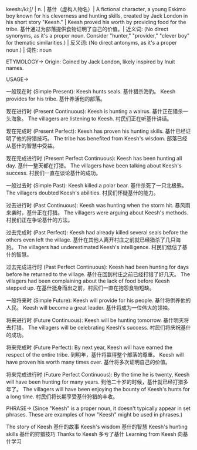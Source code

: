 keesh:/kiːʃ/ | n. | 基什（虚构人物名）| A fictional character, a young Eskimo boy known for his cleverness and hunting skills, created by Jack London in his short story "Keesh."  | Keesh proved his worth by providing food for the tribe. 基什通过为部落提供食物证明了自己的价值。| 近义词: (No direct synonyms, as it's a proper noun.  Consider "hunter," "provider," "clever boy" for thematic similarities.) | 反义词: (No direct antonyms, as it's a proper noun.) | 词性: noun


ETYMOLOGY->
Origin:  Coined by Jack London, likely inspired by Inuit names.

USAGE->

一般现在时 (Simple Present):
Keesh hunts seals. 基什猎杀海豹。
Keesh provides for his tribe. 基什养活他的部落。

现在进行时 (Present Continuous):
Keesh is hunting a walrus. 基什正在猎杀一头海象。
The villagers are listening to Keesh. 村民们正在听基什讲话。

现在完成时 (Present Perfect):
Keesh has proven his hunting skills. 基什已经证明了他的狩猎技巧。
The tribe has benefited from Keesh's wisdom.  部落已经从基什的智慧中受益。

现在完成进行时 (Present Perfect Continuous):
Keesh has been hunting all day. 基什一整天都在打猎。
The villagers have been talking about Keesh's success. 村民们一直在谈论基什的成功。

一般过去时 (Simple Past):
Keesh killed a polar bear. 基什杀死了一只北极熊。
The villagers doubted Keesh's abilities. 村民们怀疑基什的能力。

过去进行时 (Past Continuous):
Keesh was hunting when the storm hit.  暴风雨来袭时，基什正在打猎。
The villagers were arguing about Keesh's methods. 村民们正在争论基什的方法。

过去完成时 (Past Perfect):
Keesh had already killed several seals before the others even left the village.  基什在其他人离开村庄之前就已经猎杀了几只海豹。
The villagers had underestimated Keesh's intelligence. 村民们低估了基什的智慧。

过去完成进行时 (Past Perfect Continuous):
Keesh had been hunting for days before he returned to the village. 基什在回到村庄之前已经打猎了好几天。
The villagers had been complaining about the lack of food before Keesh stepped up. 在基什挺身而出之前，村民们一直在抱怨食物短缺。

一般将来时 (Simple Future):
Keesh will provide for his people. 基什将供养他的人民。
Keesh will become a great leader. 基什将成为一位伟大的领袖。

将来进行时 (Future Continuous):
Keesh will be hunting tomorrow. 基什明天将去打猎。
The villagers will be celebrating Keesh's success. 村民们将庆祝基什的成功。

将来完成时 (Future Perfect):
By next year, Keesh will have earned the respect of the entire tribe. 到明年，基什将赢得整个部落的尊重。
Keesh will have proven his worth many times over. 基什将多次证明自己的价值。


将来完成进行时 (Future Perfect Continuous):
By the time he is twenty, Keesh will have been hunting for many years. 到他二十岁的时候，基什就已经打猎多年了。
The villagers will have been enjoying the bounty of Keesh's hunts for a long time.  村民们将长期享受基什狩猎的丰收。


PHRASE-> (Since "Keesh" is a proper noun, it doesn't typically appear in set phrases.  These are examples of how "Keesh" might be used in phrases.)

The story of Keesh  基什的故事
Keesh's wisdom  基什的智慧
Keesh's hunting skills 基什的狩猎技巧
Thanks to Keesh  多亏了基什
Learning from Keesh  向基什学习

